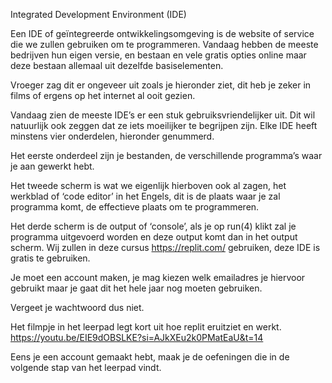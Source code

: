 Integrated Development Environment (IDE)

Een IDE of geïntegreerde ontwikkelingsomgeving is de website of service die we zullen gebruiken om te programmeren. Vandaag hebben de meeste bedrijven hun eigen versie, en bestaan en vele gratis opties online maar deze bestaan allemaal uit dezelfde basiselementen.

Vroeger zag dit er ongeveer uit zoals je hieronder ziet, dit heb je zeker in films of ergens op het internet al ooit gezien.

Vandaag zien de meeste IDE’s er een stuk gebruiksvriendelijker uit. Dit wil natuurlijk ook zeggen dat ze iets moeilijker te begrijpen zijn. Elke IDE heeft minstens vier onderdelen, hieronder genummerd.

Het eerste onderdeel zijn je bestanden, de verschillende programma’s waar je aan gewerkt hebt.

Het tweede scherm is wat we eigenlijk hierboven ook al zagen, het werkblad of ‘code editor’ in het Engels, dit is de plaats waar je zal programma komt, de effectieve plaats om te programmeren.

Het derde scherm is de output of ‘console’, als je op run(4) klikt zal je programma uitgevoerd worden en deze output komt dan in het output scherm. Wij zullen in deze cursus https://replit.com/ gebruiken, deze IDE is gratis te gebruiken.

Je moet een account maken, je mag kiezen welk emailadres je hiervoor gebruikt maar je gaat dit het hele jaar nog moeten gebruiken.

Vergeet je wachtwoord dus niet.

Het filmpje in het leerpad legt kort uit hoe replit eruitziet en werkt. https://youtu.be/EIE9dOBSLKE?si=AJkXEu2k0PMatEaU&t=14

Eens je een account gemaakt hebt, maak je de oefeningen die in de volgende stap van het leerpad vindt.
